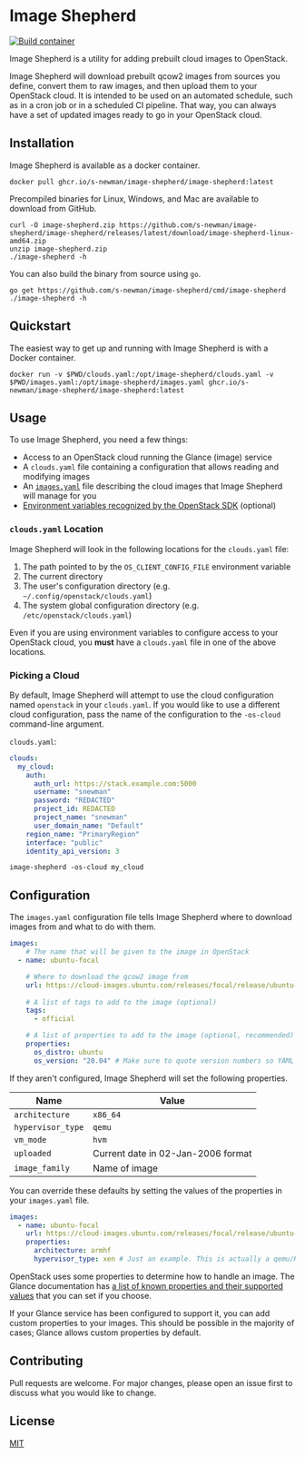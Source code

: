# Image Shepherd

[![Build container](https://github.com/s-newman/image-shepherd/actions/workflows/containers.yml/badge.svg)](https://github.com/s-newman/image-shepherd/actions/workflows/containers.yml)

Image Shepherd is a utility for adding prebuilt cloud images to OpenStack.

Image Shepherd will download prebuilt qcow2 images from sources you define, convert them to raw images, and then upload them to your OpenStack cloud. It is intended to be used on an automated schedule, such as in a cron job or in a scheduled CI pipeline. That way, you can always have a set of updated images ready to go in your OpenStack cloud.

## Installation

Image Shepherd is available as a docker container.

```shell
docker pull ghcr.io/s-newman/image-shepherd/image-shepherd:latest
```

Precompiled binaries for Linux, Windows, and Mac are available to download from GitHub.

```shell
curl -O image-shepherd.zip https://github.com/s-newman/image-shepherd/image-shepherd/releases/latest/download/image-shepherd-linux-amd64.zip
unzip image-shepherd.zip
./image-shepherd -h
```

You can also build the binary from source using `go`.

```shell
go get https://github.com/s-newman/image-shepherd/cmd/image-shepherd
./image-shepherd -h
```

## Quickstart

The easiest way to get up and running with Image Shepherd is with a Docker container.

```shell
docker run -v $PWD/clouds.yaml:/opt/image-shepherd/clouds.yaml -v $PWD/images.yaml:/opt/image-shepherd/images.yaml ghcr.io/s-newman/image-shepherd/image-shepherd:latest
```

## Usage

To use Image Shepherd, you need a few things:

- Access to an OpenStack cloud running the Glance (image) service
- A `clouds.yaml` file containing a configuration that allows reading and modifying images
- An [`images.yaml`](#configuration) file describing the cloud images that Image Shepherd will manage for you
- [Environment variables recognized by the OpenStack SDK](https://docs.openstack.org/python-openstackclient/latest/cli/man/openstack.html#environment-variables) (optional)

### `clouds.yaml` Location

Image Shepherd will look in the following locations for the `clouds.yaml` file:

1. The path pointed to by the `OS_CLIENT_CONFIG_FILE` environment variable
2. The current directory
3. The user's configuration directory (e.g. `~/.config/openstack/clouds.yaml`)
4. The system global configuration directory (e.g. `/etc/openstack/clouds.yaml`)

Even if you are using environment variables to configure access to your OpenStack cloud, you **must** have a `clouds.yaml` file in one of the above locations.

### Picking a Cloud

By default, Image Shepherd will attempt to use the cloud configuration named `openstack` in your `clouds.yaml`. If you would like to use a different cloud configuration, pass the name of the configuration to the `-os-cloud` command-line argument.

`clouds.yaml`:
```yaml
clouds:
  my_cloud:
    auth:
      auth_url: https://stack.example.com:5000
      username: "snewman"
      password: "REDACTED"
      project_id: REDACTED
      project_name: "snewman"
      user_domain_name: "Default"
    region_name: "PrimaryRegion"
    interface: "public"
    identity_api_version: 3
```

```shell
image-shepherd -os-cloud my_cloud
```

## Configuration

The `images.yaml` configuration file tells Image Shepherd where to download images from and what to do with them.

```yaml
images:
    # The name that will be given to the image in OpenStack
  - name: ubuntu-focal

    # Where to download the qcow2 image from
    url: https://cloud-images.ubuntu.com/releases/focal/release/ubuntu-20.04-server-cloudimg-amd64.img
  
    # A list of tags to add to the image (optional)
    tags:
      - official

    # A list of properties to add to the image (optional, recommended)
    properties:
      os_distro: ubuntu
      os_version: "20.04" # Make sure to quote version numbers so YAML parses them as strings!
```

If they aren't configured, Image Shepherd will set the following properties.

| Name | Value |
| --- | --- |
| `architecture` | `x86_64` |
| `hypervisor_type` | `qemu` |
| `vm_mode` | `hvm` |
| `uploaded` | Current date in 02-Jan-2006 format |
| `image_family` | Name of image |

You can override these defaults by setting the values of the properties in your `images.yaml` file.

```yaml
images:
  - name: ubuntu-focal
    url: https://cloud-images.ubuntu.com/releases/focal/release/ubuntu-20.04-server-cloudimg-armhf.img
    properties:
      architecture: armhf
      hypervisor_type: xen # Just an example. This is actually a qemu/KVM image.
```

OpenStack uses some properties to determine how to handle an image. The Glance documentation has [a list of known properties and their supported values](https://docs.openstack.org/glance/latest/admin/useful-image-properties.html#image-property-keys-and-values) that you can set if you choose.

If your Glance service has been configured to support it, you can add custom properties to your images. This should be possible in the majority of cases; Glance allows custom properties by default.

## Contributing

Pull requests are welcome. For major changes, please open an issue first to discuss what you would like to change.

## License
[MIT](https://choosealicense.com/licenses/mit/)